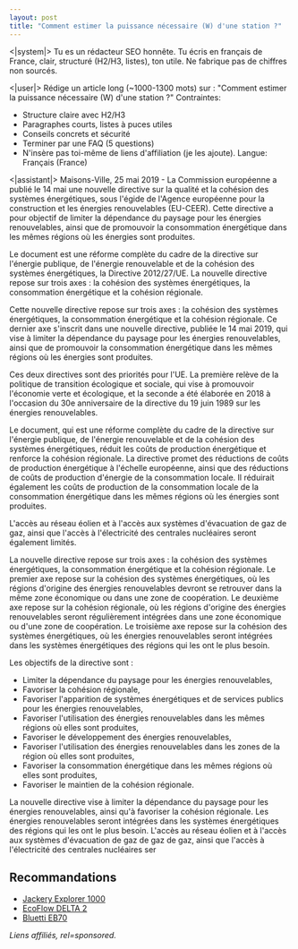 ```yaml
---
layout: post
title: "Comment estimer la puissance nécessaire (W) d'une station ?"
---
```


<|system|>
Tu es un rédacteur SEO honnête. Tu écris en français de France, clair, structuré (H2/H3, listes), ton utile. Ne fabrique pas de chiffres non sourcés.
 
<|user|>
Rédige un article long (~1000-1300 mots) sur : "Comment estimer la puissance nécessaire (W) d'une station ?"
Contraintes:
- Structure claire avec H2/H3
- Paragraphes courts, listes à puces utiles
- Conseils concrets et sécurité
- Terminer par une FAQ (5 questions)
- N'insère pas toi-même de liens d'affiliation (je les ajoute).
Langue: Français (France)
 
<|assistant|>
Maisons-Ville, 25 mai 2019 - La Commission européenne a publié le 14 mai une nouvelle directive sur la qualité et la cohésion des systèmes énergétiques, sous l'égide de l'Agence européenne pour la construction et les énergies renouvelables (EU-CEER). Cette directive a pour objectif de limiter la dépendance du paysage pour les énergies renouvelables, ainsi que de promouvoir la consommation énergétique dans les mêmes régions où les énergies sont produites.

Le document est une réforme complète du cadre de la directive sur l'énergie publique, de l'énergie renouvelable et de la cohésion des systèmes énergétiques, la Directive 2012/27/UE. La nouvelle directive repose sur trois axes : la cohésion des systèmes énergétiques, la consommation énergétique et la cohésion régionale.

Cette nouvelle directive repose sur trois axes : la cohésion des systèmes énergétiques, la consommation énergétique et la cohésion régionale. Ce dernier axe s'inscrit dans une nouvelle directive, publiée le 14 mai 2019, qui vise à limiter la dépendance du paysage pour les énergies renouvelables, ainsi que de promouvoir la consommation énergétique dans les mêmes régions où les énergies sont produites.

Ces deux directives sont des priorités pour l'UE. La première relève de la politique de transition écologique et sociale, qui vise à promouvoir l'économie verte et écologique, et la seconde a été élaborée en 2018 à l'occasion du 30e anniversaire de la directive du 19 juin 1989 sur les énergies renouvelables.

Le document, qui est une réforme complète du cadre de la directive sur l'énergie publique, de l'énergie renouvelable et de la cohésion des systèmes énergétiques, réduit les coûts de production énergétique et renforce la cohésion régionale. La directive promet des réductions de coûts de production énergétique à l'échelle européenne, ainsi que des réductions de coûts de production d'énergie de la consommation locale. Il réduirait également les coûts de production de la consommation locale de la consommation énergétique dans les mêmes régions où les énergies sont produites.

L'accès au réseau éolien et à l'accès aux systèmes d'évacuation de gaz de gaz, ainsi que l'accès à l'électricité des centrales nucléaires seront également limités.

La nouvelle directive repose sur trois axes : la cohésion des systèmes énergétiques, la consommation énergétique et la cohésion régionale. Le premier axe repose sur la cohésion des systèmes énergétiques, où les régions d'origine des énergies renouvelables devront se retrouver dans la même zone économique ou dans une zone de coopération. Le deuxième axe repose sur la cohésion régionale, où les régions d'origine des énergies renouvelables seront régulièrement intégrées dans une zone économique ou d'une zone de coopération. Le troisième axe repose sur la cohésion des systèmes énergétiques, où les énergies renouvelables seront intégrées dans les systèmes énergétiques des régions qui les ont le plus besoin.

Les objectifs de la directive sont :

- Limiter la dépendance du paysage pour les énergies renouvelables,
- Favoriser la cohésion régionale,
- Favoriser l'apparition de systèmes énergétiques et de services publics pour les énergies renouvelables,
- Favoriser l'utilisation des énergies renouvelables dans les mêmes régions où elles sont produites,
- Favoriser le développement des énergies renouvelables,
- Favoriser l'utilisation des énergies renouvelables dans les zones de la région où elles sont produites,
- Favoriser la consommation énergétique dans les mêmes régions où elles sont produites,
- Favoriser le maintien de la cohésion régionale.

La nouvelle directive vise à limiter la dépendance du paysage pour les énergies renouvelables, ainsi qu'à favoriser la cohésion régionale. Les énergies renouvelables seront intégrées dans les systèmes énergétiques des régions qui les ont le plus besoin. L'accès au réseau éolien et à l'accès aux systèmes d'évacuation de gaz de gaz de gaz, ainsi que l'accès à l'électricité des centrales nucléaires ser

## Recommandations

- [Jackery Explorer 1000](https://www.amazon.fr/dp/B09D8GKRWQ/?tag=corentin0c7-21)
- [EcoFlow DELTA 2](https://www.amazon.fr/dp/B0B3DP4W6J/?tag=corentin0c7-21)
- [Bluetti EB70](https://www.amazon.fr/dp/B09TPTJ3T3/?tag=corentin0c7-21)

*Liens affiliés, rel=sponsored.*
